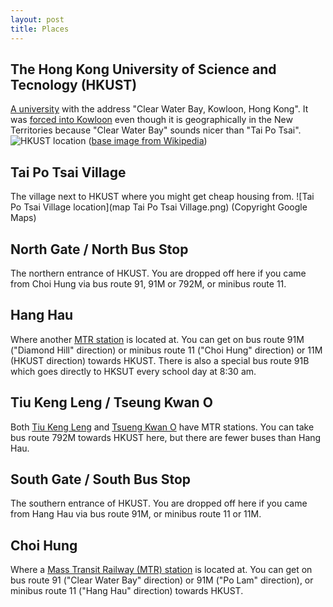 ```yaml
---
layout: post
title: Places
---
```



## The Hong Kong University of Science and Tecnology (HKUST)
[A university](https://hkust.edu.hk/) with the address "Clear Water Bay, Kowloon, Hong Kong". It was [forced into Kowloon](https://zh.wikipedia.org/zh-hk/%E9%A6%99%E6%B8%AF%E7%A7%91%E6%8A%80%E5%A4%A7%E5%AD%B8#cite_note-%E9%A6%99%E6%B8%AF%E7%A7%91%E6%8A%80%E5%A4%A7%E5%AD%B8%E5%9C%B0%E5%9D%80%E5%AF%AB%E6%B3%95-2) even though it is geographically in the New Territories because "Clear Water Bay" sounds nicer than "Tai Po Tsai".
![HKUST location](map_HKUST.png) ([base image from Wikipedia](https://en.wikipedia.org/wiki/Kowloon_Peninsula#/media/File:Hong_Kong_Kowloon.svg))

## Tai Po Tsai Village
The village next to HKUST where you might get cheap housing from.
![Tai Po Tsai Village location](map Tai Po Tsai Village.png) (Copyright Google Maps)

## North Gate / North Bus Stop
The northern entrance of HKUST. You are dropped off here if you came from Choi Hung via bus route 91, 91M or 792M, or minibus route 11.

## Hang Hau
Where another [MTR station](https://en.wikipedia.org/wiki/Hang_Hau_station) is located at. You can get on bus route 91M ("Diamond Hill" direction) or minibus route 11 ("Choi Hung" direction) or 11M (HKUST direction) towards HKUST.
There is also a special bus route 91B which goes directly to HKSUT every school day at 8:30 am.

## Tiu Keng Leng / Tseung Kwan O
Both [Tiu Keng Leng](https://en.wikipedia.org/wiki/Tiu_Keng_Leng_station) and [Tsueng Kwan O](https://en.wikipedia.org/wiki/Tseung_Kwan_O_station) have MTR stations. You can take bus route 792M towards HKUST here, but there are fewer buses than Hang Hau.

## South Gate / South Bus Stop
The southern entrance of HKUST. You are dropped off here if you came from Hang Hau via bus route 91M, or minibus route 11 or 11M.

## Choi Hung
Where a [Mass Transit Railway (MTR) station](https://en.wikipedia.org/wiki/Choi_Hung_station) is located at. You can get on bus route 91 ("Clear Water Bay" direction) or 91M ("Po Lam" direction), or minibus route 11 ("Hang Hau" direction) towards HKUST.
